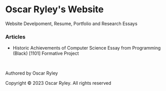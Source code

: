 # Oscar Ryley's Website
Website Develpoment, Resume, Portfolio and Research Essays

### Articles

- Historic Achievements of Computer Science Essay from Programming (Black) [1101] Formative Project 

<br>

Authored by Oscar Ryley

Copyright © 2023 Oscar Ryley. All rights reserved
